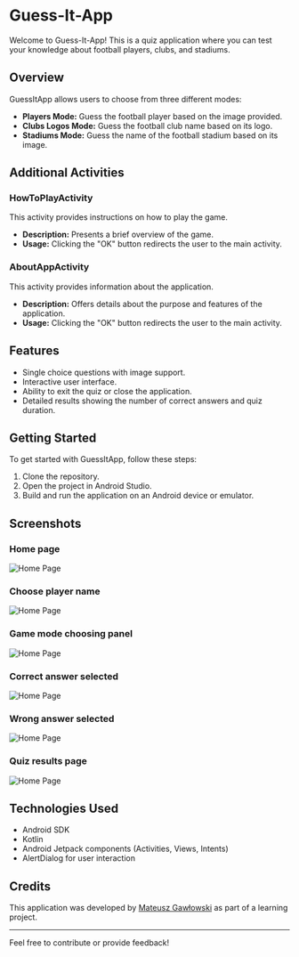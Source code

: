 # Guess-It-App

Welcome to Guess-It-App! This is a quiz application where you can test your knowledge about football players, clubs, and stadiums.

## Overview

GuessItApp allows users to choose from three different modes:

- **Players Mode:** Guess the football player based on the image provided.
- **Clubs Logos Mode:** Guess the football club name based on its logo.
- **Stadiums Mode:** Guess the name of the football stadium based on its image.

## Additional Activities

### HowToPlayActivity

This activity provides instructions on how to play the game.

- **Description:** Presents a brief overview of the game.
- **Usage:** Clicking the "OK" button redirects the user to the main activity.

### AboutAppActivity

This activity provides information about the application.

- **Description:** Offers details about the purpose and features of the application.
- **Usage:** Clicking the "OK" button redirects the user to the main activity.

## Features

- Single choice questions with image support.
- Interactive user interface.
- Ability to exit the quiz or close the application.
- Detailed results showing the number of correct answers and quiz duration.

## Getting Started

To get started with GuessItApp, follow these steps:

1. Clone the repository.
2. Open the project in Android Studio.
3. Build and run the application on an Android device or emulator.

## Screenshots

### Home page

![Home Page](./GuessItApp/demo-screanshots/home-page.png)

### Choose player name

![Home Page](./GuessItApp/demo-screanshots/player-name-screan.png)

### Game mode choosing panel

![Home Page](./GuessItApp/demo-screanshots/game-mode.png)

### Correct answer selected

![Home Page](./GuessItApp/demo-screanshots/correct-answer.png)

### Wrong answer selected

![Home Page](./GuessItApp/demo-screanshots/wrong-answer.png)

### Quiz results page

![Home Page](./GuessItApp/demo-screanshots/results-page.png)



## Technologies Used

- Android SDK
- Kotlin
- Android Jetpack components (Activities, Views, Intents)
- AlertDialog for user interaction

## Credits

This application was developed by [Mateusz Gawłowski](https://github.com/gawlowski-mateusz) as part of a learning project.

---

Feel free to contribute or provide feedback!
